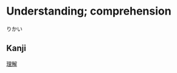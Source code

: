 # Understanding; comprehension  
りかい

## Kanji
[理](../Kanji/kanji-dict/理.md)[解](../Kanji/kanji-dict/解.md)